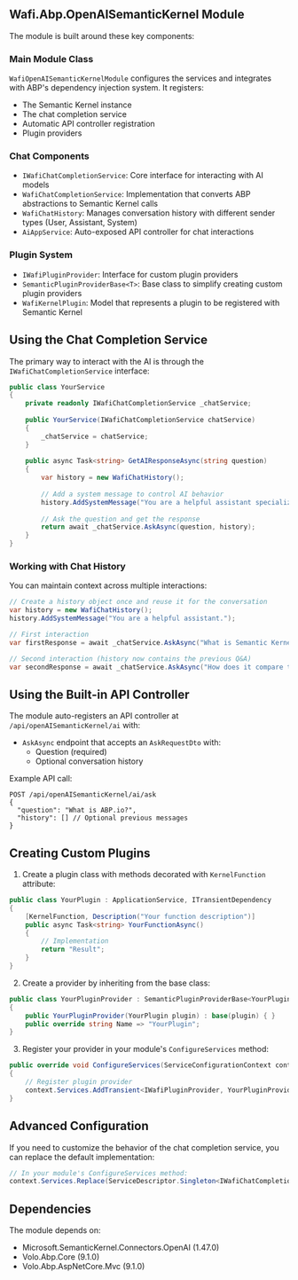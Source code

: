 ## Wafi.Abp.OpenAISemanticKernel Module

The module is built around these key components:

### Main Module Class

`WafiOpenAISemanticKernelModule` configures the services and integrates with ABP's dependency injection system. It registers:

- The Semantic Kernel instance
- The chat completion service
- Automatic API controller registration
- Plugin providers

### Chat Components

- `IWafiChatCompletionService`: Core interface for interacting with AI models
- `WafiChatCompletionService`: Implementation that converts ABP abstractions to Semantic Kernel calls
- `WafiChatHistory`: Manages conversation history with different sender types (User, Assistant, System)
- `AiAppService`: Auto-exposed API controller for chat interactions

### Plugin System

- `IWafiPluginProvider`: Interface for custom plugin providers
- `SemanticPluginProviderBase<T>`: Base class to simplify creating custom plugin providers
- `WafiKernelPlugin`: Model that represents a plugin to be registered with Semantic Kernel

## Using the Chat Completion Service

The primary way to interact with the AI is through the `IWafiChatCompletionService` interface:

```csharp
public class YourService
{
    private readonly IWafiChatCompletionService _chatService;
    
    public YourService(IWafiChatCompletionService chatService)
    {
        _chatService = chatService;
    }
    
    public async Task<string> GetAIResponseAsync(string question)
    {
        var history = new WafiChatHistory();
        
        // Add a system message to control AI behavior
        history.AddSystemMessage("You are a helpful assistant specialized in business applications.");
        
        // Ask the question and get the response
        return await _chatService.AskAsync(question, history);
    }
}
```

### Working with Chat History

You can maintain context across multiple interactions:

```csharp
// Create a history object once and reuse it for the conversation
var history = new WafiChatHistory();
history.AddSystemMessage("You are a helpful assistant.");

// First interaction
var firstResponse = await _chatService.AskAsync("What is Semantic Kernel?", history);

// Second interaction (history now contains the previous Q&A)
var secondResponse = await _chatService.AskAsync("How does it compare to LangChain?", history);
```

## Using the Built-in API Controller

The module auto-registers an API controller at `/api/openAISemanticKernel/ai` with:

- `AskAsync` endpoint that accepts an `AskRequestDto` with:
  - Question (required)
  - Optional conversation history

Example API call:

```http
POST /api/openAISemanticKernel/ai/ask
{
  "question": "What is ABP.io?",
  "history": [] // Optional previous messages
}
```

## Creating Custom Plugins

1. Create a plugin class with methods decorated with `KernelFunction` attribute:

```csharp
public class YourPlugin : ApplicationService, ITransientDependency
{
    [KernelFunction, Description("Your function description")]
    public async Task<string> YourFunctionAsync()
    {
        // Implementation
        return "Result";
    }
}
```

2. Create a provider by inheriting from the base class:

```csharp
public class YourPluginProvider : SemanticPluginProviderBase<YourPlugin>
{
    public YourPluginProvider(YourPlugin plugin) : base(plugin) { }
    public override string Name => "YourPlugin";
}
```

3. Register your provider in your module's `ConfigureServices` method:

```csharp
public override void ConfigureServices(ServiceConfigurationContext context)
{
    // Register plugin provider
    context.Services.AddTransient<IWafiPluginProvider, YourPluginProvider>();
}
```

## Advanced Configuration

If you need to customize the behavior of the chat completion service, you can replace the default implementation:

```csharp
// In your module's ConfigureServices method:
context.Services.Replace(ServiceDescriptor.Singleton<IWafiChatCompletionService, YourCustomService>());
```

## Dependencies

The module depends on:
- Microsoft.SemanticKernel.Connectors.OpenAI (1.47.0)
- Volo.Abp.Core (9.1.0)
- Volo.Abp.AspNetCore.Mvc (9.1.0) 